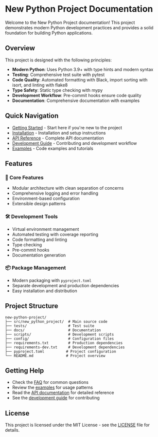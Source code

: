 # New Python Project Documentation

Welcome to the New Python Project documentation! This project demonstrates modern Python development practices and provides a solid foundation for building Python applications.

## Overview

This project is designed with the following principles:

- **Modern Python**: Uses Python 3.9+ with type hints and modern syntax
- **Testing**: Comprehensive test suite with pytest
- **Code Quality**: Automated formatting with Black, import sorting with isort, and linting with flake8
- **Type Safety**: Static type checking with mypy
- **Development Workflow**: Pre-commit hooks ensure code quality
- **Documentation**: Comprehensive documentation with examples

## Quick Navigation

- [Getting Started](guides/getting-started.md) - Start here if you're new to the project
- [Installation](guides/installation.md) - Installation and setup instructions
- [API Reference](api/index.md) - Complete API documentation
- [Development Guide](guides/development.md) - Contributing and development workflow
- [Examples](examples/index.md) - Code examples and tutorials

## Features

### 🚀 Core Features
- Modular architecture with clean separation of concerns
- Comprehensive logging and error handling
- Environment-based configuration
- Extensible design patterns

### 🛠️ Development Tools
- Virtual environment management
- Automated testing with coverage reporting
- Code formatting and linting
- Type checking
- Pre-commit hooks
- Documentation generation

### 📦 Package Management
- Modern packaging with `pyproject.toml`
- Separate development and production dependencies
- Easy installation and distribution

## Project Structure

```
new-python-project/
├── src/new_python_project/  # Main source code
├── tests/                   # Test suite
├── docs/                    # Documentation
├── scripts/                 # Development scripts
├── config/                  # Configuration files
├── requirements.txt         # Production dependencies
├── requirements-dev.txt     # Development dependencies
├── pyproject.toml          # Project configuration
└── README.md               # Project overview
```

## Getting Help

- Check the [FAQ](guides/faq.md) for common questions
- Review the [examples](examples/index.md) for usage patterns
- Read the [API documentation](api/index.md) for detailed reference
- See the [development guide](guides/development.md) for contributing

## License

This project is licensed under the MIT License - see the [LICENSE](../LICENSE) file for details.
